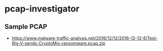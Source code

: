 # pcap-investigator
## Sample PCAP
 * https://www.malware-traffic-analysis.net/2016/12/12/2016-12-12-EITest-Rig-V-sends-CryptoMix-ransomware.pcap.zip
